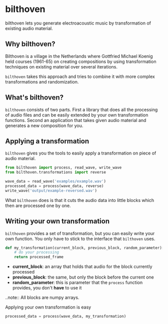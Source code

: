 bilthoven
=========

bilthoven lets you generate electroacoustic music by transformation of existing audio material.



Why bilthoven?
--------------

Bilthoven is a village in the Netherlands where Gottfried Michael Koenig held courses (1961-65) on creating compositions by using transformation techniques on existing material over several iterations.

``bilthoven`` takes this approach and tries to combine it with more complex transformations and randomization.


What's bilthoven?
-----------------

``bilthoven`` consists of two parts. First a library that does all the processing of audio files and can be easily extended by your own transformation functions. Second an application that takes given audio material and generates a new composition for you.


Applying a transformation
-------------------------

``bilthoven`` gives you the tools to easily apply a transformation on piece of audio material.

```python
from bilthoven import process, read_wave, write_wave
from bilthoven.transformations import reverse

wave_data = read_wave('examples/example.wav')
processed_data = process(wave_data, reverse)
write_wave('output/example-reversed.wav')
```

What ``bilthoven`` does is that it cuts the audio data into little blocks which then are processed one by one.


Writing your own transformation
-------------------------------

``bilthoven`` provides a set of transformation, but you can easily write your own function. You only have to stick to the interface that ``bilthoven`` uses.

```python
def my_transformation(current_block, previous_block, random_parameter):
    # do your processing
    return processed_frame
```
* **current_block**: an array that holds that audio for the block currently processed
* **previous_block**: the same, but only the block before the current one
* **random_parameter**: this is parameter that the ``process`` function provides, you don't **have** to use it

..note::
   All blocks are numpy arrays.
   

Applying your own transformation is easy

```python
processed_data = process(wave_data, my_transformation)
```
